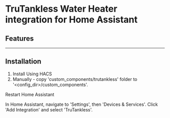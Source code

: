 # TruTankless Water Heater integration for Home Assistant

## Features

---

## Installation
1. Install Using HACS
2. Manually - copy 'custom_components/trutankless' folder to '<config_dir>/custom_components'. 

Restart Home Assistant

In Home Assistant, navigate to 'Settings', then 'Devices & Services'. Click 'Add Integration' and select 'TruTankless'.